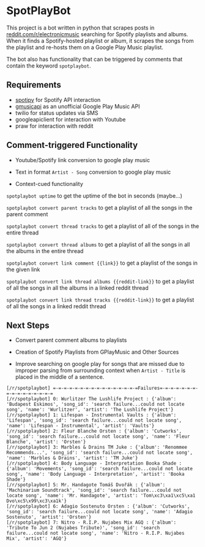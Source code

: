 # SpotPlayBot

This project is a bot written in python that scrapes posts in
[reddit.com/r/electronicmusic](https://reddit.com/r/electronicmusic) searching for Spotify
playlists and albums. When it finds a Spotify-hosted playlist or album, it scrapes the songs from the playlist and
re-hosts them on a Google Play Music playlist.

The bot also has functionality that can be triggered by comments that contain the keyword ```spotplaybot```.

## Requirements

- [spotipy](https://github.com/plamere/spotipy) for Spotify API interaction
- [gmusicapi](https://github.com/simon-weber/gmusicapi) as an unofficial Google Play Music API
- twilio for status updates via SMS
- googleapiclient for interaction with Youtube
- praw for interaction with reddit

## Comment-triggered Functionality

- Youtube/Spotify link conversion to google play music

- Text in format ```Artist - Song``` conversion to google play music

- Context-cued functionality

```spotplaybot uptime``` to get the uptime of the bot in seconds (maybe...)

```spotplaybot convert parent tracks``` to get a playlist of all the songs in the parent comment

```spotplaybot convert thread tracks``` to get a playlist of all of the songs in the entire thread

```spotplaybot convert thread albums``` to get a playlist of all the songs in all the albums in the entire thread

```spotplaybot convert link comment {{link}}``` to get a playlist of the songs in the given link

```spotplaybot convert link thread albums {{reddit-link}}``` to get a playlist of all the songs in all the
albums in a linked reddit thread

```spotplaybot convert link thread tracks {{reddit-link}}``` to get a playlist of all the songs in a
linked reddit thread

## Next Steps

- Convert parent comment albums to playlists

- Creation of Spotify Playlists from GPlayMusic and Other Sources

- Improve searching on google play for songs that are missed due to improper parsing from surrounding context when
```Artist - Title``` is placed in the middle of a sentence.


```
[/r/spotplaybot] =-=-=-=-=-=-=-=-=-=-=-=-=-=-=-=Failures=-=-=-=-=-=-=-=-=-=-=-=-=-=-=-=
[/r/spotplaybot] 0: Wurlitzer The Lushlife Project : {'album': 'Budapest Eskimos', 'song_id': 'search failure...could not locate song', 'name': 'Wurlitzer', 'artist': 'The Lushlife Project'}
[/r/spotplaybot] 1: Lifespan - Instrumental Vaults : {'album': 'Lifespan', 'song_id': 'search failure...could not locate song', 'name': 'Lifespan - Instrumental', 'artist': 'Vaults'}
[/r/spotplaybot] 2: Fleur Blanche Orsten : {'album': 'Cutworks', 'song_id': 'search failure...could not locate song', 'name': 'Fleur Blanche', 'artist': 'Orsten'}
[/r/spotplaybot] 3: Marbles & Drains TM Juke : {'album': 'Renommee Recommends...', 'song_id': 'search failure...could not locate song', 'name': 'Marbles & Drains', 'artist': 'TM Juke'}
[/r/spotplaybot] 4: Body Language - Interpretation Booka Shade : {'album': 'Movements', 'song_id': 'search failure...could not locate song', 'name': 'Body Language - Interpretation', 'artist': 'Booka Shade'}
[/r/spotplaybot] 5: Mr. Handagote Tomáš Dvořák : {'album': 'Machinarium Soundtrack', 'song_id': 'search failure...could not locate song', 'name': 'Mr. Handagote', 'artist': 'Tom\xc3\xa1\xc5\xa1 Dvo\xc5\x99\xc3\xa1k'}
[/r/spotplaybot] 6: Adagio Sostenuto Orsten : {'album': 'Cutworks', 'song_id': 'search failure...could not locate song', 'name': 'Adagio Sostenuto', 'artist': 'Orsten'}
[/r/spotplaybot] 7: Nitro - R.I.P. Nujabes Mix AGQ : {'album': 'Tribute To Jun 2 (Nujabes Tribute)', 'song_id': 'search failure...could not locate song', 'name': 'Nitro - R.I.P. Nujabes Mix', 'artist': 'AGQ'}
```
